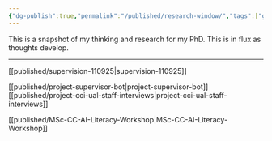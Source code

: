 ```yaml
---
{"dg-publish":true,"permalink":"/published/research-window/","tags":["gardenEntry"],"noteIcon":""}
---
```


This is a snapshot of my thinking and research for my PhD. 
This is in flux as thoughts develop.

---
[[published/supervision-110925\|supervision-110925]]

[[published/project-supervisor-bot\|project-supervisor-bot]]
[[published/project-cci-ual-staff-interviews\|project-cci-ual-staff-interviews]]

[[published/MSc-CC-AI-Literacy-Workshop\|MSc-CC-AI-Literacy-Workshop]]

